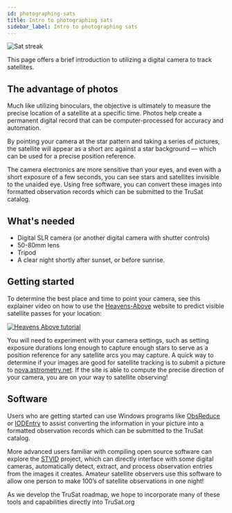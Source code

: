 ```yaml
---
id: photographing-sats
title: Intro to photographing sats
sidebar_label: Intro to photographing sats
---
```


![Sat streak](https://trusat-assets.s3.amazonaws.com/dslr-photo.jpg)

This page offers a brief introduction to utilizing a digital camera to track satellites.

## The advantage of photos

Much like utilizing binoculars, the objective is ultimately to measure the precise location of a satellite at a specific time. Photos help create a permanent digital record that can be computer-processed for accuracy and automation.

By pointing your camera at the star pattern and taking a series of pictures, the satellite will appear as a short arc against a star background — which can be used for a precise position reference.

The camera electronics are more sensitive than your eyes, and even with a short exposure of a few seconds, you can see stars and satellites invisible to the unaided eye. Using free software, you can convert these images into formatted observation records which can be submitted to the TruSat catalog.

## What's needed

- Digital SLR camera (or another digital camera with shutter controls)
- 50-80mm lens
- Tripod
- A clear night shortly after sunset, or before sunrise.

## Getting started

To determine the best place and time to point your camera, see this explainer video on how to use the [Heavens-Above](https://www.heavens-above.com/) website to predict visible satellite passes for your location:

[![Heavens Above tutorial](http://img.youtube.com/vi/DmSL1MweU7M/0.jpg)](http://www.youtube.com/watch?v=DmSL1MweU7M)

<!-- [![Heavens Above tutorial screenshot](https://trusat-learn-assets.s3.amazonaws.com/heavens-above-tutorial-screenshot.jpg)](https://www.youtube.com/watch?v=DmSL1MweU7M&feature=emb_title) -->

You will need to experiment with your camera settings, such as setting exposure durations long enough to capture enough stars to serve as a position reference for any satellite arcs you may capture. A quick way to determine if your images are good for satellite tracking is to submit a picture to [nova.astrometry.net](http://nova.astrometry.net/). If the site is able to compute the precise direction of your camera, you are on your way to satellite observing!

## Software

Users who are getting started can use Windows programs like [ObsReduce](http://www.satobs.org/orbsoft.html) or [IODEntry](https://langbrom.home.xs4all.nl/software.html) to assist converting the information in your picture into a formatted observation records which can be submitted to the TruSat catalog.

More advanced users familiar with compiling open source software can explore the [STVID](https://github.com/cbassa/stvid) project, which can directly interface with some digital cameras, automatically detect, extract, and process observation entries from the images it creates. Amateur satellite observers use this software to allow one person to make 100’s of satellite observations in one night!

As we develop the TruSat roadmap, we hope to incorporate many of these tools and capabilities directly into TruSat.org

<!-- ## Seeking test pilots

At this time, translating basic observation data (time and location) into a format readable by version 0.1 of the TruSat Prototype requires a relatively advanced workflow, including use of free third-party software, and is not recommended for all but the most committed.

If you are that person and want to become a TruSat Alpha Test Pilot, please sign up [here](https://www.trusat.org/join):

We’ll help walk you through the process and get you set up with the necessary software tools. -->
